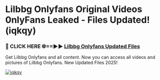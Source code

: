# Lilbbg Onlyfans Original Videos 0nlyFans Leaked - Files Updated! (iqkqy)

<h3>🔴 CLICK HERE 🌐==►► <a href="https://tinyurl.com/ehrbuxhb" rel="nofollow">Lilbbg Onlyfans Updated Files</a></h3>

Get Lilbbg Onlyfans and all content. Now you can access all videos and pictures of Lilbbg Onlyfans. New Updated Files 2025!

[![iqkqy](https://i.imgur.com/lVYEuWS.gif)](https://tinyurl.com/ehrbuxhb)
